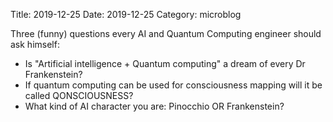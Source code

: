 Title: 2019-12-25
Date: 2019-12-25
Category: microblog

Three (funny) questions every AI and Quantum Computing engineer should ask himself:

* Is "Artificial intelligence + Quantum computing" a dream of every Dr Frankenstein?
* If quantum computing can be used for consciousness mapping will it be called QONSCIOUSNESS?
* What kind of AI character you are: Pinocchio OR Frankenstein?